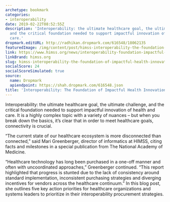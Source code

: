```yaml
---
archetype: bookmark
categories:
- interoperability
date: 2019-02-22T08:52:55Z
description: 'Interoperability: the ultimate healthcare goal, the ultimate challenge,
  and the critical foundation needed to support impactful innovation of health and
  care.'
dropmark.editURL: http://radhikan.dropmark.com/616548/18062135
featuredImage: /img/content/post/himss-interoperability-the-foundation-of-impactful-health-innovation.jpg
link: https://www.himss.org/news/interoperability-foundation-impactful-health-innovation
linkBrand: himss.org
slug: himss-interoperability-the-foundation-of-impactful-health-innovation
socialScore: 24
socialScoreSimulated: true
source:
  name: Dropmark
  apiendpoint: https://shah.dropmark.com/616548.json
title: 'Interoperability: The Foundation of Impactful Health Innovation'
---
```

Interoperability: the ultimate healthcare goal, the ultimate challenge, and the critical foundation needed to support impactful innovation of health and care. It is a highly complex topic with a variety of nuances – but when you break down the basics, it’s clear that in order to meet healthcare goals, connectivity is crucial.

“The current state of our healthcare ecosystem is more disconnected than connected,” said Mari Greenberger, director of informatics at HIMSS, citing facts and milestones in a special publication from The National Academy of Medicine.

“Healthcare technology has long been purchased in a one-off manner and often with uncoordinated approaches,” Greenberger continued. “This report highlighted that progress is stunted due to the lack of consistency around standard implementation, inconsistent purchasing strategies and diverging incentives for vendors across the healthcare continuum.” In this blog post, she outlines five key action priorities for healthcare organizations and systems leaders to prioritize in their interoperability procurement strategies.

